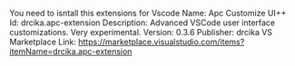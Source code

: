 You need to isntall this extensions for Vscode
Name: Apc Customize UI++
Id: drcika.apc-extension
Description: Advanced VSCode user interface customizations. Very experimental.
Version: 0.3.6
Publisher: drcika
VS Marketplace Link: https://marketplace.visualstudio.com/items?itemName=drcika.apc-extension
